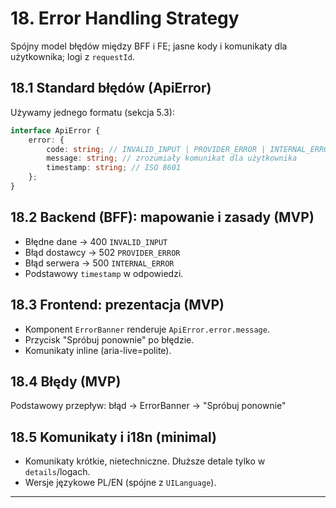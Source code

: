# 18. Error Handling Strategy

Spójny model błędów między BFF i FE; jasne kody i komunikaty dla użytkownika; logi z `requestId`.

## 18.1 Standard błędów (ApiError)

Używamy jednego formatu (sekcja 5.3):

```ts
interface ApiError {
	error: {
		code: string; // INVALID_INPUT | PROVIDER_ERROR | INTERNAL_ERROR
		message: string; // zrozumiały komunikat dla użytkownika
		timestamp: string; // ISO 8601
	};
}
```

## 18.2 Backend (BFF): mapowanie i zasady (MVP)

- Błędne dane → 400 `INVALID_INPUT`
- Błąd dostawcy → 502 `PROVIDER_ERROR`
- Błąd serwera → 500 `INTERNAL_ERROR`
- Podstawowy `timestamp` w odpowiedzi.

## 18.3 Frontend: prezentacja (MVP)

- Komponent `ErrorBanner` renderuje `ApiError.error.message`.
- Przycisk "Spróbuj ponownie" po błędzie.
- Komunikaty inline (aria-live=polite).

## 18.4 Błędy (MVP)

Podstawowy przepływ: błąd → ErrorBanner → "Spróbuj ponownie"

## 18.5 Komunikaty i i18n (minimal)

- Komunikaty krótkie, nietechniczne. Dłuższe detale tylko w `details`/logach.
- Wersje językowe PL/EN (spójne z `UILanguage`).

---
